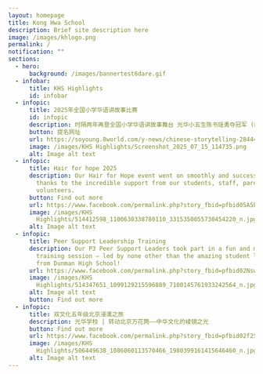 ```yaml
---
layout: homepage
title: Kong Hwa School
description: Brief site description here
image: /images/khlogo.png
permalink: /
notification: ""
sections:
  - hero:
      background: /images/bannertest6dare.gif
  - infobar:
      title: KHS Highlights
      id: infobar
  - infopic:
      title: 2025年全国小学华语讲故事比赛
      id: infopic
      description: 时隔两年再登全国小学华语讲故事舞台 光华小五生陈书瑶勇夺冠军 (8world)
      button: 提名网址
      url: https://soyoung.8world.com/y-news/chinese-storytelling-2844456
      image: /images/KHS Highlights/Screenshot_2025_07_15_114735.png
      alt: Image alt text
  - infopic:
      title: Hair for hope 2025
      description: Our Hair for Hope event went on smoothly and successfully — all
        thanks to the incredible support from our students, staff, parents, and
        volunteers.
      button: Find out more
      url: https://www.facebook.com/permalink.php?story_fbid=pfbid05A5ERW62cBfFsbP2AvmzEp18g6AqXdyrhUnevUBnZrW6p55UV2GGz8jHb1vJBBdTl&id=100064994620909
      image: /images/KHS
        Highlights/514412598_1100630338780110_3315350055730454220_n.jpg
      alt: Image alt text
  - infopic:
      title: Peer Support Leadership Training
      description: Our P3 Peer Support Leaders took part in a fun and meaningful
        training session — led by none other than the amazing student leaders
        from Dunman High School!
      url: https://www.facebook.com/permalink.php?story_fbid=pfbid02Nswy8TaVRfk3SgNtvtusn47xE4yD9fk7Z4vCSdbMhAFWGEzKhZvutwAHzFDNFj1l&id=100064994620909
      image: /images/KHS
        Highlights/514347651_1099129215596889_7100145761933242564_n.jpg
      alt: Image alt text
      button: Find out more
  - infopic:
      title: 双文化五年级北京浸濡之旅
      description: 光华学校 | 转动北京万花筒——中华文化的棱镜之光
      button: Find out more
      url: https://www.facebook.com/permalink.php?story_fbid=pfbid02f2SBTfc5kziwQR8hJyQ3qbqDgFqnaJyz2ZeceRTLQcq9zUzWL8MS9EQPzLCRMKWYl&id=100064994620909
      image: /images/KHS
        Highlights/506449638_1086060113570466_1980399161415646460_n.jpg
      alt: Image alt text
---
```

